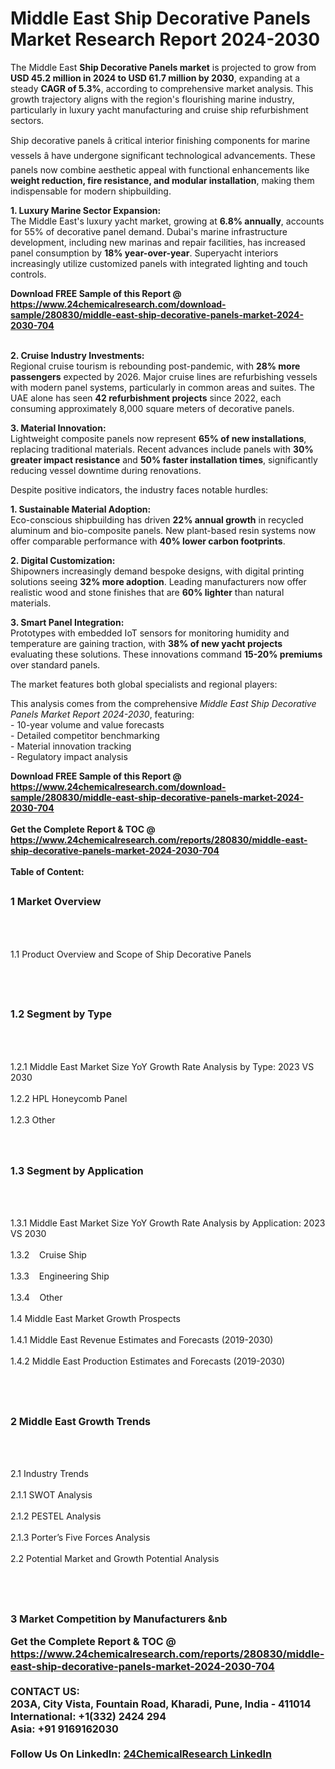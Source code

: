 <h1>Middle East Ship Decorative Panels Market Research Report 2024-2030</h1><p>The Middle East <strong>Ship Decorative Panels market</strong> is projected to grow from <strong>USD 45.2 million in 2024 to USD 61.7 million by 2030</strong>, expanding at a steady <strong>CAGR of 5.3%</strong>, according to comprehensive market analysis. This growth trajectory aligns with the region's flourishing marine industry, particularly in luxury yacht manufacturing and cruise ship refurbishment sectors.</p><p>Ship decorative panels â critical interior finishing components for marine vessels â have undergone significant technological advancements. These panels now combine aesthetic appeal with functional enhancements like <strong>weight reduction, fire resistance, and modular installation</strong>, making them indispensable for modern shipbuilding.</p><p><strong>1. Luxury Marine Sector Expansion:<br></strong>
The Middle East's luxury yacht market, growing at <strong>6.8% annually</strong>, accounts for 55% of decorative panel demand. Dubai's marine infrastructure development, including new marinas and repair facilities, has increased panel consumption by <strong>18% year-over-year</strong>. Superyacht interiors increasingly utilize customized panels with integrated lighting and touch controls.</p><div><b>Download FREE Sample of this Report @ 
            <a href="https://www.24chemicalresearch.com/download-sample/280830/middle-east-ship-decorative-panels-market-2024-2030-704">
            https://www.24chemicalresearch.com/download-sample/280830/middle-east-ship-decorative-panels-market-2024-2030-704</a></b></div><br><p><strong>2. Cruise Industry Investments:<br></strong>
Regional cruise tourism is rebounding post-pandemic, with <strong>28% more passengers</strong> expected by 2026. Major cruise lines are refurbishing vessels with modern panel systems, particularly in common areas and suites. The UAE alone has seen <strong>42 refurbishment projects</strong> since 2022, each consuming approximately 8,000 square meters of decorative panels.</p><p><strong>3. Material Innovation:<br></strong>
Lightweight composite panels now represent <strong>65% of new installations</strong>, replacing traditional materials. Recent advances include panels with <strong>30% greater impact resistance</strong> and <strong>50% faster installation times</strong>, significantly reducing vessel downtime during renovations.</p><p>Despite positive indicators, the industry faces notable hurdles:</p><p><strong>1. Sustainable Material Adoption:<br></strong>
Eco-conscious shipbuilding has driven <strong>22% annual growth</strong> in recycled aluminum and bio-composite panels. New plant-based resin systems now offer comparable performance with <strong>40% lower carbon footprints</strong>.</p><p><strong>2. Digital Customization:<br></strong>
Shipowners increasingly demand bespoke designs, with digital printing solutions seeing <strong>32% more adoption</strong>. Leading manufacturers now offer realistic wood and stone finishes that are <strong>60% lighter</strong> than natural materials.</p><p><strong>3. Smart Panel Integration:<br></strong>
Prototypes with embedded IoT sensors for monitoring humidity and temperature are gaining traction, with <strong>38% of new yacht projects</strong> evaluating these solutions. These innovations command <strong>15-20% premiums</strong> over standard panels.</p><p>The market features both global specialists and regional players:</p><p>This analysis comes from the comprehensive <em>Middle East Ship Decorative Panels Market Report 2024-2030</em>, featuring:<br>
- 10-year volume and value forecasts<br>
- Detailed competitor benchmarking<br>
- Material innovation tracking<br>
- Regulatory impact analysis</p><div><b>Download FREE Sample of this Report @ 
            <a href="https://www.24chemicalresearch.com/download-sample/280830/middle-east-ship-decorative-panels-market-2024-2030-704">
            https://www.24chemicalresearch.com/download-sample/280830/middle-east-ship-decorative-panels-market-2024-2030-704</a></b></div><br><div><b>Get the Complete Report & TOC @ 
            <a href="https://www.24chemicalresearch.com/reports/280830/middle-east-ship-decorative-panels-market-2024-2030-704">
            https://www.24chemicalresearch.com/reports/280830/middle-east-ship-decorative-panels-market-2024-2030-704</a></b></div><br>
            <b>Table of Content:</b><p><h2><span style="font-size:16px"><strong>1 Market Overview&nbsp;&nbsp; &nbsp;</strong></span></h2><br />
<br />
<p>1.1 Product Overview and Scope of Ship Decorative Panels&nbsp;</p><br />
<br />
<h2><strong><span style="font-size:16px">1.2 Segment by Type&nbsp;&nbsp; &nbsp;</span></strong></h2><br />
<br />
<p>1.2.1 Middle East Market Size YoY Growth Rate Analysis by Type: 2023 VS 2030&nbsp;&nbsp; &nbsp;<br /><br />
1.2.2 HPL Honeycomb Panel&nbsp;&nbsp; &nbsp;<br /><br />
1.2.3 Other<br /><br />
<br />
<h2><span style="font-size:16px"><strong>1.3 Segment by Application&nbsp;&nbsp;</strong></span></h2><br />
<br />
<p>1.3.1 Middle East Market Size YoY Growth Rate Analysis by Application: 2023 VS 2030&nbsp;&nbsp; &nbsp;<br /><br />
1.3.2&nbsp;&nbsp; &nbsp;Cruise Ship<br /><br />
1.3.3&nbsp;&nbsp; &nbsp;Engineering Ship<br /><br />
1.3.4&nbsp;&nbsp; &nbsp;Other<br /><br />
1.4 Middle East Market Growth Prospects&nbsp;&nbsp; &nbsp;<br /><br />
1.4.1 Middle East Revenue Estimates and Forecasts (2019-2030)&nbsp;&nbsp; &nbsp;<br /><br />
1.4.2 Middle East Production Estimates and Forecasts (2019-2030)&nbsp;&nbsp;</p><br />
<br />
<h2><span style="font-size:16px"><strong>2 Middle East Growth Trends&nbsp;&nbsp; &nbsp;</strong></span></h2><br />
<br />
<p>2.1 Industry Trends&nbsp;&nbsp; &nbsp;<br /><br />
2.1.1 SWOT Analysis&nbsp;&nbsp; &nbsp;<br /><br />
2.1.2 PESTEL Analysis&nbsp;&nbsp; &nbsp;<br /><br />
2.1.3 Porter&rsquo;s Five Forces Analysis&nbsp;&nbsp; &nbsp;<br /><br />
2.2 Potential Market and Growth Potential Analysis&nbsp;&nbsp; &nbsp;</p><br />
<br />
<h2><span style="font-size:16px"><strong>3 Market Competition by Manufacturers&nbsp;&nb</p><div><b>Get the Complete Report & TOC @ 
            <a href="https://www.24chemicalresearch.com/reports/280830/middle-east-ship-decorative-panels-market-2024-2030-704">
            https://www.24chemicalresearch.com/reports/280830/middle-east-ship-decorative-panels-market-2024-2030-704</a></b></div><br><b>CONTACT US:</b><br>
            203A, City Vista, Fountain Road, Kharadi, Pune, India - 411014<br>
            International: +1(332) 2424 294<br>
            Asia: +91 9169162030 <br><br>
            Follow Us On LinkedIn: <a href="https://www.linkedin.com/company/24chemicalresearch/">24ChemicalResearch LinkedIn</a>
